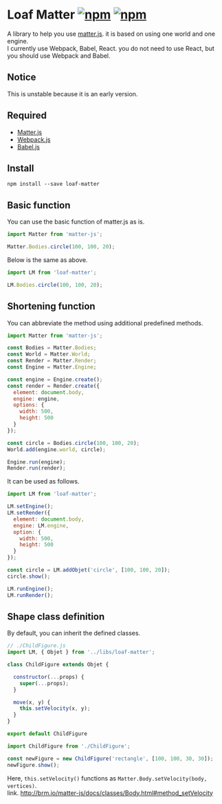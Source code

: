 # Loaf Matter [![npm](https://img.shields.io/npm/v/loaf-matter.svg)](https://www.npmjs.com/package/loaf-matter) [![npm](https://img.shields.io/npm/dm/loaf-matter.svg)](https://www.npmjs.com/package/loaf-matter)
A library to help you use [matter.js](http://brm.io/matter-js/). it is based on using one world and one engine.  
I currently use Webpack, Babel, React. you do not need to use React, but you should use Webpack and Babel.

## Notice
This is unstable because it is an early version.

## Required
* [Matter.js](http://brm.io/matter-js/)
* [Webpack.js](https://webpack.js.org/)
* [Babel.js](https://babeljs.io/)

## Install
```
npm install --save loaf-matter
```

## Basic function
You can use the basic function of matter.js as is.  
```js
import Matter from 'matter-js';

Matter.Bodies.circle(100, 100, 20); 
```
Below is the same as above.
```js
import LM from 'loaf-matter';

LM.Bodies.circle(100, 100, 20); 
```

## Shortening function
You can abbreviate the method using additional predefined methods.  
```js
import Matter from 'matter-js';

const Bodies = Matter.Bodies;
const World = Matter.World;
const Render = Matter.Render;
const Engine = Matter.Engine;

const engine = Engine.create();
const render = Render.create({
  element: document.body,
  engine: engine,
  options: {
    width: 500,
    height: 500
  }
});

const circle = Bodies.circle(100, 100, 20);
World.add(engine.world, circle);

Engine.run(engine);
Render.run(render);
```
It can be used as follows.
```js
import LM from 'loaf-matter';

LM.setEngine();
LM.setRender({
  element: document.body,
  engine: LM.engine,
  option: {
    width: 500,
    height: 500
  }
});

const circle = LM.addObjet('circle', [100, 100, 20]);
circle.show();

LM.runEngine();
LM.runRender();
```

## Shape class definition
By default, you can inherit the defined classes.

```js
// ./ChildFigure.js
import LM, { Objet } from '../libs/loaf-matter';

class ChildFigure extends Objet {

  constructor(...props) {
    super(...props);
  }

  move(x, y) {
    this.setVelocity(x, y);
  }
}

export default ChildFigure
```
```js
import ChildFigure from './ChildFigure';

const newFigure = new ChildFigure('rectangle', [100, 100, 30, 30]);
newFigure.show();
```
Here, `this.setVelocity()` functions as `Matter.Body.setVelocity(body, vertices)`.  
link. http://brm.io/matter-js/docs/classes/Body.html#method_setVelocity